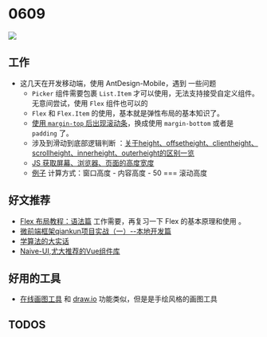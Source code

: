 
# 0609

![](http://h2.ioliu.cn/bing/PorcupineWillow_ZH-CN0280041973_1920x1080.jpg)

## 工作

- 这几天在开发移动端，使用 AntDesign-Mobile，遇到 一些问题
  - `Picker` 组件需要包裹 `List.Item` 才可以使用，无法支持接受自定义组件。无意间尝试，使用 `Flex` 组件也可以的
  - `Flex` 和 `Flex.Item` 的使用，基本就是弹性布局的基本知识了。
  - [使用 `margin-top` 后出现滚动条](https://jsbin.com/cibaheyajo/5/edit?html,css,output)，换成使用 `margin-bottom` 或者是 `padding` 了。
  - 涉及到滑动到底部逻辑判断 ：[关于height、offsetheight、clientheight、scrollheight、innerheight、outerheight的区别一览](https://www.cnblogs.com/layaling/p/6223372.html)
  - [JS 获取屏幕、浏览器、页面的高度宽度](https://segmentfault.com/a/1190000010443608)
  - [例子](https://jsbin.com/fugezotibu/edit?html,js,console,output) 计算方式：窗口高度 - 内容高度 - 50 === 滚动高度

## 好文推荐

- [Flex 布局教程：语法篇](http://www.ruanyifeng.com/blog/2015/07/flex-grammar.html) 工作需要，再复习一下 Flex 的基本原理和使用 。
- [微前端框架qiankun项目实战（一）--本地开发篇](https://mp.weixin.qq.com/s/FG8PQXndvZY1P80vQmAUfA)
- [学算法的大实话](https://mp.weixin.qq.com/s/V8t4PwVNUHWEHCvOq_yYpQ)
- [Naive-UI,尤大推荐的Vue组件库](https://mp.weixin.qq.com/s/mQ3jNtAtRdG9G31RBLz3fg) 

## 好用的工具

- [在线画图工具](https://draw.moyu.io/) 和 [draw.io](http://www.draw.io) 功能类似，但是是手绘风格的画图工具

## TODOS